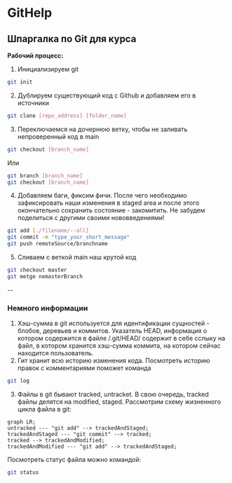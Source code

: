 # GitHelp
## Шпаргалка по Git для курса


**Рабочий процесс:**


1. Инициализируем git
```bash
git init
```
2. Дублируем существующий код с Github и добавляем его в источники
```bash
git clone [repo_address] [folder_name]
```
3. Переключаемся на дочернюю ветку, чтобы не заливать непроверенный код в main
```bash
git checkout [branch_name]
```
Или  
```bash
git branch [branch_name]
git checkout [branch_name]
```
4. Добавляем баги, фиксим фичи. После чего необходимо зафиксировать наши изменения в staged area и после этого окончательно сохранить состояние - закомитить. Не забудем поделиться с другими своими нововведениями!
```bash
git add [./filename/--all]
git commit -m "type_your_short_message"
git push remoteSource/branchname
```
5. Сливаем с веткой main наш крутой код
```bash
git checkout master
git metge nemasterBranch
```
--  
### Немного информации
1. Хэш-сумма в git используется для идентификации сущностей - блобов, деревьев и коммитов. Указатель HEAD, информация о котором содержится в файле /.git/HEAD/ содержит в себе сслыку на файл, в котором хранится хэш-сумма коммита, на котором сейчас находится пользователь.
2. Гит хранит всю историю изменения кода. Посмотреть историю правок с комментариями поможет команда 
```bash
git log
```
3. Файлы в git бывают tracked, untracket. В свою очередь, tracked файлы делятся на modified, staged.  Рассмотрим схему жизненного цикла файла в git:
```mermaid
graph LR;
untracked --- "git add" --> trackedAndStaged;
trackedAndStaged --- "git commit" --> tracked;
tracked --> trackedAndModified;
trackedAndModified --- "git add" --> trackedAndStaged;
```
Посмотреть статус файла можно командой:
```bash
git status
```
